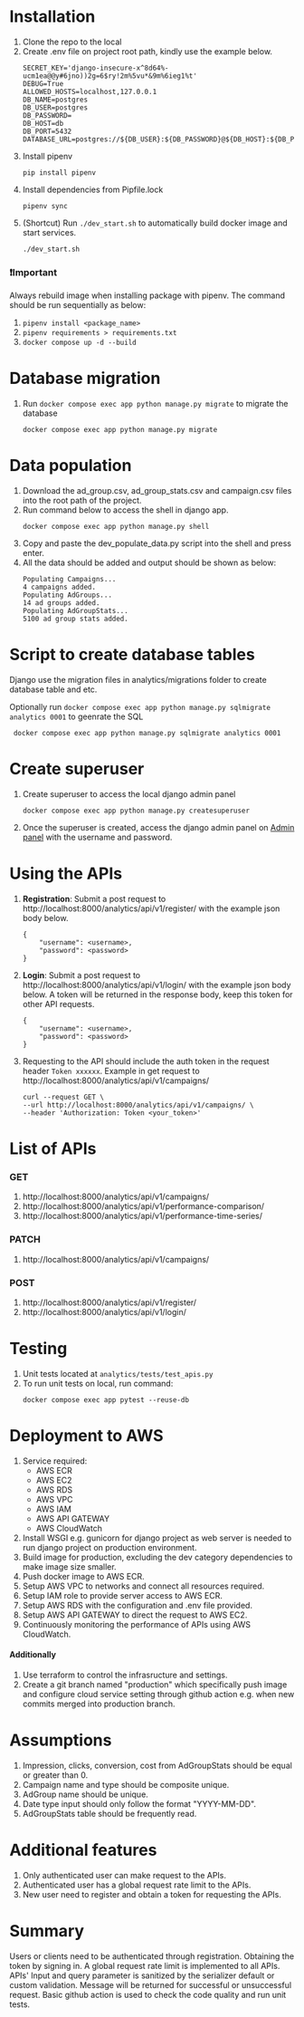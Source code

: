 # Installation
1. Clone the repo to the local
2. Create .env file on project root path, kindly use the example below.
    ```
    SECRET_KEY='django-insecure-x^8d64%-ucm1ea@@y#6jno))2g=6$ry!2m%5vu*&9m%6ieg1%t'
    DEBUG=True
    ALLOWED_HOSTS=localhost,127.0.0.1
    DB_NAME=postgres
    DB_USER=postgres
    DB_PASSWORD=
    DB_HOST=db
    DB_PORT=5432
    DATABASE_URL=postgres://${DB_USER}:${DB_PASSWORD}@${DB_HOST}:${DB_PORT}/${DB_NAME}
    ```
3. Install pipenv
    ```
    pip install pipenv
    ```
4. Install dependencies from Pipfile.lock
    ```
    pipenv sync
    ```
5. (Shortcut) Run `./dev_start.sh` to automatically build docker image and start services.
    ```
    ./dev_start.sh
    ```
### ❗Important
Always rebuild image when installing package with pipenv. The command should be run sequentially as below:
1. ```pipenv install <package_name>```
2. ```pipenv requirements > requirements.txt```
3. ```docker compose up -d --build```

# Database migration
1. Run `docker compose exec app python manage.py migrate` to migrate the database
    ```
    docker compose exec app python manage.py migrate
    ```
# Data population
1. Download the ad_group.csv, ad_group_stats.csv and campaign.csv files into the root path of the project.
2. Run command below to access the shell in django app.
    ```
    docker compose exec app python manage.py shell
    ```
3. Copy and paste the dev_populate_data.py script into the shell and press enter.
4. All the data should be added and output should be shown as below:
    ```
    Populating Campaigns...
    4 campaigns added.
    Populating AdGroups...
    14 ad groups added.
    Populating AdGroupStats...
    5100 ad group stats added.
    ```

# Script to create database tables
Django use the migration files in analytics/migrations folder to create database table and etc.

Optionally run `docker compose exec app python manage.py sqlmigrate analytics 0001` to geenrate the SQL
```
 docker compose exec app python manage.py sqlmigrate analytics 0001
```


# Create superuser
1. Create superuser to access the local django admin panel
    ```
    docker compose exec app python manage.py createsuperuser
    ```
2. Once the superuser is created, access the django admin panel on [Admin panel](http://localhost:8000/admin) with the username and password.

# Using the APIs
1. **Registration**: Submit a post request to http://localhost:8000/analytics/api/v1/register/ with the example json body below.
    ```
    {
        "username": <username>,
        "password": <password>
    }
    ```
2. **Login**: Submit a post request to http://localhost:8000/analytics/api/v1/login/ with the example json body below. A token will be returned in the response body, keep this token for other API requests.
    ```
    {
        "username": <username>,
        "password": <password>
    }
    ```
3. Requesting to the API should include the auth token in the request header `Token xxxxxx`. Example in get request to http://localhost:8000/analytics/api/v1/campaigns/
    ```
    curl --request GET \
    --url http://localhost:8000/analytics/api/v1/campaigns/ \
    --header 'Authorization: Token <your_token>'
    ```
# List of APIs
### GET
1. http://localhost:8000/analytics/api/v1/campaigns/
2. http://localhost:8000/analytics/api/v1/performance-comparison/
3. http://localhost:8000/analytics/api/v1/performance-time-series/

### PATCH
1. http://localhost:8000/analytics/api/v1/campaigns/

### POST
1. http://localhost:8000/analytics/api/v1/register/
2. http://localhost:8000/analytics/api/v1/login/


# Testing
1. Unit tests located at `analytics/tests/test_apis.py`
2. To run unit tests on local, run command:
    ```
    docker compose exec app pytest --reuse-db
    ```

# Deployment to AWS
1. Service required:
   - AWS ECR
   - AWS EC2
   - AWS RDS
   - AWS VPC
   - AWS IAM
   - AWS API GATEWAY
   - AWS CloudWatch
2. Install WSGI e.g. gunicorn for django project as web server is needed to run django project on production environment.
3. Build image for production, excluding the dev category dependencies to make image size smaller.
4. Push docker image to AWS ECR.
5. Setup AWS VPC to networks and connect all resources required.
6. Setup IAM role to provide server access to AWS ECR.
7. Setup AWS RDS with the configuration and .env file provided.
8. Setup AWS API GATEWAY to direct the request to AWS EC2.
9. Continuously monitoring the performance of APIs using AWS CloudWatch.
#### Additionally
1. Use terraform to control the infrasructure and settings.
2. Create a git branch named "production" which specifically push image and configure cloud service setting through github action e.g. when new commits merged into production branch.


# Assumptions
1. Impression, clicks, conversion, cost from AdGroupStats should be equal or greater than 0.
2. Campaign name and type should be composite unique.
3. AdGroup name should be unique.
4. Date type input should only follow the format "YYYY-MM-DD".
5. AdGroupStats table should be frequently read.

# Additional features
1. Only authenticated user can make request to the APIs.
2. Authenticated user has a global request rate limit to the APIs.
3. New user need to register and obtain a token for requesting the APIs.

# Summary
Users or clients need to be authenticated through registration. Obtaining the token by signing in. A global request rate limit is implemented to all APIs. APIs' Input and query parameter is sanitized by the serializer default or custom validation. Message will be returned for successful or unsuccessful request. Basic github action is used to check the code quality and run unit tests.

